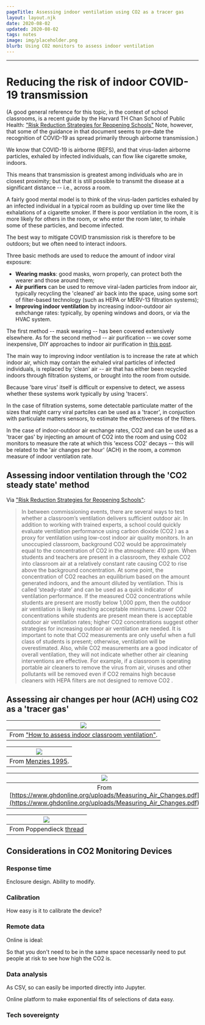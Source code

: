 ```yaml
---
pageTitle: Assessing indoor ventilation using CO2 as a tracer gas
layout: layout.njk
date: 2020-08-02
updated: 2020-08-02
tags: notes 
image: img/placeholder.png
blurb: Using CO2 monitors to assess indoor ventilation
---
```


---

# Reducing the risk of indoor COVID-19 transmission

(A good general reference for this topic, in the context of school classrooms, is a recent guide by the Harvard TH Chan School of Public Health: ["Risk Reduction Strategies for Reopening Schools"](https://schools.forhealth.org/wp-content/uploads/sites/19/2020/06/Harvard-Healthy-Buildings-Program-Schools-For-Health-Reopening-Covid19-June2020.pdf) Note, however, that some of the guidance in that document seems to pre-date the recognition of COVID-19 as spread primarily through airborne transmission.)

We know that COVID-19 is airborne (REFS), and that virus-laden airborne particles, exhaled by infected individuals, can flow like cigarette smoke, indoors.

This means that transmission is greatest among individuals who are in closest proximity; but that it is still possible to transmit the disease at a significant distance -- i.e., across a room.  

A fairly good mental model is to think of the virus-laden particles exhaled by an infected individual in a typical room as building up over time like the exhalations of a cigarette smoker.  If there is poor ventilation in the room, it is more likely for others in the room, or who enter the room later, to inhale some of these particles, and become infected. 

The best way to mitigate COVID transmission risk is therefore to be outdoors; but we often need to interact indoors.  

Three basic methods are used to reduce the amount of indoor viral exposure:

- **Wearing masks**: good masks, worn properly, can protect both the wearer and those around them; 
- **Air purifiers** can be used to remove viral-laden particles from indoor air, typically recycling the 'cleaned' air back into the space, using some sort of filter-based technology (such as HEPA or MERV-13 filtration systems);
- **Improving indoor ventilation** by increasing indoor-outdoor air exhchange rates:  typically, by opening windows and doors, or via the HVAC system.

The first method -- mask wearing -- has been covered extensively elsewhere. As for the second method -- air purification -- we cover some inexpensive, DIY approaches to indoor air purification in [this post](/airbox).  

The main way to improving indoor ventilation is to increase the rate at which indoor air, which may contain the exhaled viral particles of infected individuals, is replaced by 'clean' air -- air that has either been recycled indoors through filtration systems, or brought into the room from outside. 

Because 'bare virus' itself is difficult or expensive to detect, we assess whether these systems work typically by using 'tracers'.

In the case of filtration systems, some detectable particulate matter of the sizes that might carry viral partciles can be used as a 'tracer', in conjuction with particulate matters sensors, to estimate the effectiveness of the filters.

In the case of indoor-outdoor air exchange rates, CO2 and can be used as a 'tracer gas' by injecting an amount of CO2 into the room and using CO2 monitors to measure the rate at which this 'excess CO2' decays -- this will be related to the 'air changes per hour' (ACH) in the room, a common measure of indoor ventilation rate.

## Assessing indoor ventilation through the 'CO2 steady state' method

Via ["Risk Reduction Strategies for Reopening Schools"](https://schools.forhealth.org/wp-content/uploads/sites/19/2020/06/Harvard-Healthy-Buildings-Program-Schools-For-Health-Reopening-Covid19-June2020.pdf):

> In between commissioning events, there are several ways to test whether a classroom’s ventilation
delivers sufficient outdoor air. In addition to working with trained experts, a school could quickly evaluate
ventilation performance using carbon dioxide (CO2
) as a proxy for ventilation using low-cost indoor air
quality monitors. In an unoccupied classroom, background CO2
 would be approximately equal to the
concentration of CO2
 in the atmosphere: 410 ppm. When students and teachers are present in a classroom,
they exhale CO2
 into classroom air at a relatively constant rate causing CO2
 to rise above the background
concentration. At some point, the concentration of CO2
 reaches an equilibrium based on the amount
generated indoors, and the amount diluted by ventilation. This is called ‘steady-state’ and can be used as
a quick indicator of ventilation performance. If the measured CO2
 concentrations while students are present
are mostly below 1,000 ppm, then the outdoor air ventilation is likely reaching acceptable minimums.
Lower CO2
 concentrations while students are present mean there is acceptable outdoor air ventilation rates;
higher CO2
 concentrations suggest other strategies for increasing outdoor air ventilation are needed.
It is important to note that CO2
 measurements are only useful when a full class of students is present;
otherwise, ventilation will be overestimated. Also, while CO2
 measurements are a good indicator of overall
ventilation, they will not indicate whether other air cleaning interventions are effective. For example, if a
classroom is operating portable air cleaners to remove the virus from air, viruses and other pollutants will be
removed even if CO2
 remains high because cleaners with HEPA filters are not designed to remove CO2
.

## Assessing air changes per hour (ACH) using CO2 as a 'tracer gas'


| ![](/img/co2/harvard_ach_recommendations.png) |
|:--:|
|From ["How to assess indoor classroom ventilation"](https://schools.forhealth.org/wp-content/uploads/sites/19/2020/08/Harvard-Healthy-Buildings-program-How-to-assess-classroom-ventilation-08-28-2020.pdf).|

 
| ![](/img/co2/fig1_menzies.png)   |
|:--:|
| From [Menzies 1995](/img/co2/Menzies_1995_CO2ventillation.pdf).   |

| ![](/img/co2/ach_co2_tracer.png)    |
|:--:|
| From [https://www.ghdonline.org/uploads/Measuring_Air_Changes.pdf](https://www.ghdonline.org/uploads/Measuring_Air_Changes.pdf)   |


| ![](/img/co2/humbolt.png)    |
|:--:|
| From Poppendieck [thread](https://twitter.com/Poppendieck/status/1366055136859070468?s=20)   |






## Considerations in CO2 Monitoring Devices

### Response time

Enclosure design. Ability to modify.  

### Calibration

How easy is it to calibrate the device?

### Remote data

Online is ideal:

So that you don't need to be in the same space necessarily need to put people at risk to see how high the CO2 is. 

### Data analysis

As CSV, so can easily be imported directly into Jupyter.

Online platform to make exponential fits of selections of data easy.

### Tech sovereignty








